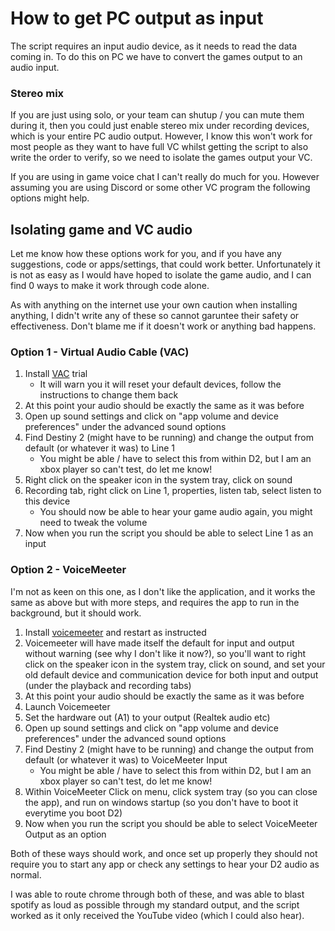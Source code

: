 # How to get PC output as input

The script requires an input audio device, as it needs to read the data coming in. To do this on PC we have to convert the games output to an audio input.

### Stereo mix
If you are just using solo, or your team can shutup / you can mute them during it, then you could just enable stereo mix under recording devices, which is your entire PC audio output. However, I know this won't work for most people as they want to have full VC whilst getting the script to also write the order to verify, so we need to isolate the games output your VC.

If you are using in game voice chat I can't really do much for you. However assuming you are using Discord or some other VC program the following options might help.

## Isolating game and VC audio

Let me know how these options work for you, and if you have any suggestions, code or apps/settings, that could work better. Unfortunately it is not as easy as I would have hoped to isolate the game audio, and I can find 0 ways to make it work through code alone.

As with anything on the internet use your own caution when installing anything, I didn't write any of these so cannot garuntee their safety or effectiveness. Don't blame me if it doesn't work or anything bad happens.

### Option 1 - Virtual Audio Cable (VAC)
1. Install [VAC](https://vac.muzychenko.net/en/download.htm) trial
   - It will warn you it will reset your default devices, follow the instructions to change them back
1. At this point your audio should be exactly the same as it was before
1. Open up sound settings and click on "app volume and device preferences" under the advanced sound options
1. Find Destiny 2 (might have to be running) and change the output from default (or whatever it was) to Line 1
    - You might be able / have to select this from within D2, but I am an xbox player so can't test, do let me know!
1. Right click on the speaker icon in the system tray, click on sound
1. Recording tab, right click on Line 1, properties, listen tab, select listen to this device
   - You should now be able to hear your game audio again, you might need to tweak the volume
1. Now when you run the script you should be able to select Line 1 as an input

### Option 2 - VoiceMeeter
I'm not as keen on this one, as I don't like the application, and it works the same as above but with more steps, and requires the app to run in the background, but it should work. 
1. Install [voicemeeter](https://vb-audio.com/Voicemeeter/) and restart as instructed
1. Voicemeeter will have made itself the default for input and output without warning (see why I don't like it now?), so you'll want to right click on the speaker icon in the system tray, click on sound, and set your old default device and communication device for both input and output (under the playback and recording tabs)
1. At this point your audio should be exactly the same as it was before
1. Launch Voicemeeter
1. Set the hardware out (A1) to your output (Realtek audio etc)
1. Open up sound settings and click on "app volume and device preferences" under the advanced sound options
1. Find Destiny 2 (might have to be running) and change the output from default (or whatever it was) to VoiceMeeter Input
    - You might be able / have to select this from within D2, but I am an xbox player so can't test, do let me know!
1. Within VoiceMeeter Click on menu, click system tray (so you can close the app), and run on windows startup (so you don't have to boot it everytime you boot D2)    
1. Now when you run the script you should be able to select VoiceMeeter Output as an option 
   
Both of these ways should work, and once set up properly they should not require you to start any app or check any settings to hear your D2 audio as normal. 

I was able to route chrome through both of these, and was able to blast spotify as loud as possible through my standard output, and the script worked as it only received the YouTube video (which I could also hear).